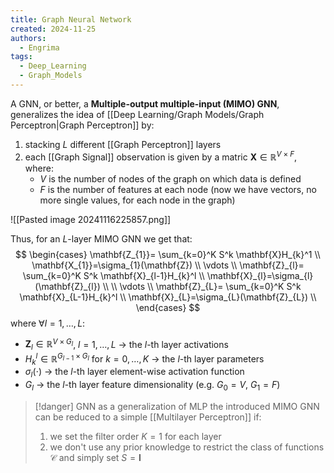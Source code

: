```yaml
---
title: Graph Neural Network
created: 2024-11-25
authors:
  - Engrima
tags:
  - Deep_Learning
  - Graph_Models
---
```

A GNN, or better, a **Multiple-output multiple-input (MIMO) GNN**, generalizes the idea of [[Deep Learning/Graph Models/Graph Perceptron|Graph Perceptron]] by:
1. stacking $L$ different [[Graph Perceptron]] layers
2. each [[Graph Signal]] observation is given by a matric $\mathbf{X}\in \mathbb{R}^{V \times F}$, where:
	- $V$ is the number of nodes of the graph on which data is defined
	- $F$ is the number of features at each node (now we have vectors, no more single values, for each node in the graph)

![[Pasted image 20241116225857.png]]

Thus, for an $L$-layer MIMO GNN we get that:
$$
\begin{cases}
\mathbf{Z_{1}}= \sum_{k=0}^K S^k \mathbf{X}H_{k}^1 \\
\mathbf{X_{1}}=\sigma_{1}(\mathbf{Z}) \\
\vdots \\
\mathbf{Z}_{l}= \sum_{k=0}^K S^k \mathbf{X}_{l-1}H_{k}^l \\
\mathbf{X}_{l}=\sigma_{l}(\mathbf{Z}_{l}) \\ \\
\vdots \\
\mathbf{Z}_{L}= \sum_{k=0}^K S^k \mathbf{X}_{L-1}H_{k}^l \\
\mathbf{X}_{L}=\sigma_{L}(\mathbf{Z}_{L}) \\
\end{cases}
$$
where $\forall l=1,\dots,L$:
- $\mathbf{Z}_{l}\in \mathbb{R}^{V \times G_{l}}$, $l = 1,\dots,L$ $\rightarrow$ the $l$-th layer activations
- $H_{k}^l \in \mathbb{R}^{G_{l-1} \times G_{l}}$ for $k=0,\dots,K$ $\rightarrow$ the $l$-th layer parameters
- $\sigma_{l}(\cdot)$ $\rightarrow$ the $l$-th layer element-wise activation function
- $G_{l}$ $\rightarrow$ the $l$-th layer feature dimensionality (e.g. $G_{0}=V$, $G_{1}=F$)

>[!danger] GNN as a generalization of MLP
>the introduced MIMO GNN can be reduced to a simple [[Multilayer Perceptron]] if:
>1. we set the filter order $K=1$ for each layer
>2. we don't use any prior knowledge to restrict the class of functions $\mathcal{C}$ and simply set $S=\mathbf{I}$

